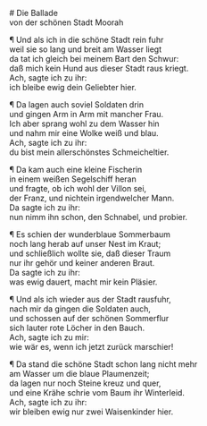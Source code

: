 #<a name="75"></a> Die Ballade<br/> von der schönen Stadt Moorah

¶ Und als ich in die schöne Stadt rein fuhr  
weil sie so lang und breit am Wasser liegt  
da tat ich gleich bei meinem Bart den Schwur:  
daß mich kein Hund aus dieser Stadt raus kriegt.  
Ach, sagte ich zu ihr:  
ich bleibe ewig dein Geliebter hier.

¶ Da lagen auch soviel Soldaten drin  
und gingen Arm in Arm mit mancher Frau.  
Ich aber sprang wohl zu dem Wasser hin  
und nahm mir eine Wolke weiß und blau.  
Ach, sagte ich zu ihr:  
du bist mein allerschönstes Schmeicheltier.

¶ Da kam auch eine kleine Fischerin  
in einem weißen Segelschiff heran  
und fragte, ob ich wohl der Villon sei,  
der Franz, und nichtein irgendwelcher Mann.  
Da sagte ich zu ihr:  
nun nimm ihn schon, den Schnabel, und probier.

¶ Es schien der wunderblaue Sommerbaum  
noch lang herab auf unser Nest im Kraut;  
und schließlich wollte sie, daß dieser Traum  
nur ihr gehör und keiner anderen Braut.  
Da sagte ich zu ihr:  
<a name="76"></a>was ewig dauert, macht mir kein Pläsier.

¶ Und als ich wieder aus der Stadt rausfuhr,  
nach mir da gingen die Soldaten auch,  
und schossen auf der schönen Sommerflur  
sich lauter rote Löcher in den Bauch.  
Ach, sagte ich zu mir:  
wie wär es, wenn ich jetzt zurück marschier!

¶ Da stand die schöne Stadt schon lang nicht mehr  
am Wasser um die blaue Plaumenzeit;  
da lagen nur noch Steine kreuz und quer,  
und eine Krähe schrie vom Baum ihr Winterleid.  
Ach, sagte ich zu ihr:  
wir bleiben ewig nur zwei Waisenkinder hier.
